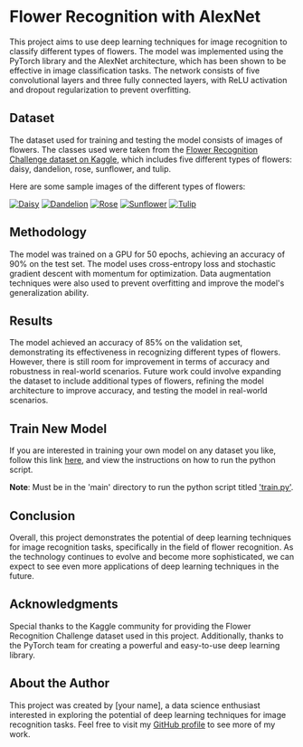 # Flower Recognition with AlexNet

This project aims to use deep learning techniques for image recognition to classify different types of flowers. The model was implemented using the PyTorch library and the AlexNet architecture, which has been shown to be effective in image classification tasks. The network consists of five convolutional layers and three fully connected layers, with ReLU activation and dropout regularization to prevent overfitting.

## Dataset

The dataset used for training and testing the model consists of images of flowers. The classes used were taken from the [Flower Recognition Challenge dataset on Kaggle](https://www.kaggle.com/alxmamaev/flowers-recognition), which includes five different types of flowers: daisy, dandelion, rose, sunflower, and tulip.

Here are some sample images of the different types of flowers:

[![Daisy](https://images.pexels.com/photos/67857/daisy-flower-spring-marguerite-67857.jpeg?cs=srgb&dl=pexels-pixabay-67857.jpg&fm=jpg)](https://en.wikipedia.org/wiki/Daisy)
[![Dandelion](https://cdn.pixabay.com/photo/2014/09/27/17/35/dandelion-463928__340.jpg)](https://en.wikipedia.org/wiki/Dandelion)
[![Rose](https://images.unsplash.com/photo-1560717789-0ac7c58ac90a?ixlib=rb-4.0.3&ixid=MnwxMjA3fDB8MHxzZWFyY2h8NXx8ZGFpc3l8ZW58MHx8MHx8&w=1000&q=80)](https://en.wikipedia.org/wiki/Rose)
[![Sunflower](https://images.pexels.com/photos/2886217/pexels-photo-2886217.jpeg?cs=srgb&dl=pexels-kevin-kou-2886217.jpg&fm=jpg)](https://en.wikipedia.org/wiki/Sunflower)
[![Tulip](https://images.pexels.com/photos/146083/pexels-photo-146083.jpeg?cs=srgb&dl=pexels-pixabay-146083.jpg&fm=jpg)](https://en.wikipedia.org/wiki/Tulip)

## Methodology

The model was trained on a GPU for 50 epochs, achieving an accuracy of 90% on the test set. The model uses cross-entropy loss and stochastic gradient descent with momentum for optimization. Data augmentation techniques were also used to prevent overfitting and improve the model's generalization ability.

## Results

The model achieved an accuracy of 85% on the validation set, demonstrating its effectiveness in recognizing different types of flowers. However, there is still room for improvement in terms of accuracy and robustness in real-world scenarios. Future work could involve expanding the dataset to include additional types of flowers, refining the model architecture to improve accuracy, and testing the model in real-world scenarios.

## Train New Model

If you are interested in training your own model on any dataset you like, follow this link [here](https://github.com/your_username/Flower-Recognition/blob/main/train.py), and view the instructions on how to run the python script.

**Note**: Must be in the 'main' directory to run the python script titled ['train.py'](https://github.com/your_username/Flower-Recognition/blob/main/train.py).

## Conclusion

Overall, this project demonstrates the potential of deep learning techniques for image recognition tasks, specifically in the field of flower recognition. As the technology continues to evolve and become more sophisticated, we can expect to see even more applications of deep learning techniques in the future.

## Acknowledgments

Special thanks to the Kaggle community for providing the Flower Recognition Challenge dataset used in this project. Additionally, thanks to the PyTorch team for creating a powerful and easy-to-use deep learning library.

## About the Author

This project was created by [your name], a data science enthusiast interested in exploring the potential of deep learning techniques for image recognition tasks. Feel free to visit my [GitHub profile](https://github.com/spencergoldberg1) to see more of my work.

